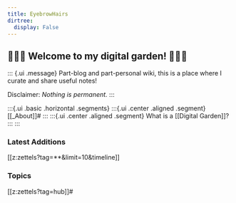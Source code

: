 ```yaml
---
title: EyebrowHairs
dirtree:
  display: False
---
```


## 🌷🌱🌹 Welcome to my digital garden! 🌼🌿🌻

::: {.ui .message}
Part-blog and part-personal wiki, this is a place where I curate and share useful notes!

Disclaimer: *Nothing is permanent.*
:::

:::{.ui .basic .horizontal .segments}
:::{.ui .center .aligned .segment}
[[_About]]#
:::
:::{.ui .center .aligned .segment}
What is a [[Digital Garden]]?
:::
:::

### Latest Additions
[[z:zettels?tag=**&limit=10&timeline]]

### Topics
[[z:zettels?tag=hub]]#

